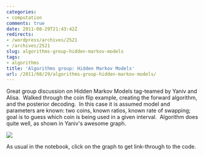 ```yaml
---
categories:
- computation
comments: true
date: 2011-08-29T21:43:42Z
redirects:
- /wordpress/archives/2521
- /archives/2521
slug: algorithms-group-hidden-markov-models
tags:
- algorithms
title: 'Algorithms group: Hidden Markov Models'
url: /2011/08/29/algorithms-group-hidden-markov-models/
---
```


Great group discussion on Hidden Markov Models tag-teamed by Yaniv and Alisa.  Walked through the coin flip example, creating the forward algorithm, and the posterior decoding.  In this case it is assumed model and parameters are known: two coins, known ratios, known rate of swapping; goal is to guess which coin is being used in a given interval.  Algorithm does quite well, as shown in Yaniv's awesome graph.

![]( http://farm7.staticflickr.com/6187/6101814161_83ce34791c_o.png )


As usual in the notebook, click on the graph to get link-through to the code.
